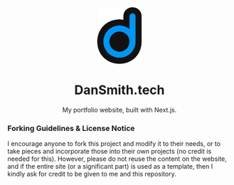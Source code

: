 <div align="center">
  <img alt="Logo" src="/public/images/favicon.svg" width="100"/>
</div>

<h1 align="center">DanSmith.tech</h1>

<p align="center">My portfolio website, built with Next.js.</p>

### Forking Guidelines & License Notice

I encourage anyone to fork this project and modify it to their needs, or to take pieces and incorporate those into their own projects (no credit is needed for this). However, please do not reuse the content on the website, and if the entire site (or a significant part) is used as a template, then I kindly ask for credit to be given to me and this repository.
